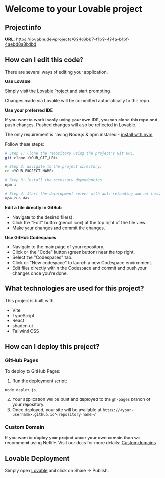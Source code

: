 
# Welcome to your Lovable project

## Project info

**URL**: https://lovable.dev/projects/634c6bb7-f1b3-434a-b1bf-4aebd8a8bdbd

## How can I edit this code?

There are several ways of editing your application.

**Use Lovable**

Simply visit the [Lovable Project](https://lovable.dev/projects/634c6bb7-f1b3-434a-b1bf-4aebd8a8bdbd) and start prompting.

Changes made via Lovable will be committed automatically to this repo.

**Use your preferred IDE**

If you want to work locally using your own IDE, you can clone this repo and push changes. Pushed changes will also be reflected in Lovable.

The only requirement is having Node.js & npm installed - [install with nvm](https://github.com/nvm-sh/nvm#installing-and-updating)

Follow these steps:

```sh
# Step 1: Clone the repository using the project's Git URL.
git clone <YOUR_GIT_URL>

# Step 2: Navigate to the project directory.
cd <YOUR_PROJECT_NAME>

# Step 3: Install the necessary dependencies.
npm i

# Step 4: Start the development server with auto-reloading and an instant preview.
npm run dev
```

**Edit a file directly in GitHub**

- Navigate to the desired file(s).
- Click the "Edit" button (pencil icon) at the top right of the file view.
- Make your changes and commit the changes.

**Use GitHub Codespaces**

- Navigate to the main page of your repository.
- Click on the "Code" button (green button) near the top right.
- Select the "Codespaces" tab.
- Click on "New codespace" to launch a new Codespace environment.
- Edit files directly within the Codespace and commit and push your changes once you're done.

## What technologies are used for this project?

This project is built with .

- Vite
- TypeScript
- React
- shadcn-ui
- Tailwind CSS

## How can I deploy this project?

### GitHub Pages

To deploy to GitHub Pages:

1. Run the deployment script:
```sh
node deploy.js
```

2. Your application will be built and deployed to the `gh-pages` branch of your repository.
3. Once deployed, your site will be available at `https://<your-username>.github.io/<repository-name>/`

### Custom Domain

If you want to deploy your project under your own domain then we recommend using Netlify. Visit our docs for more details: [Custom domains](https://docs.lovable.dev/tips-tricks/custom-domain/)

## Lovable Deployment

Simply open [Lovable](https://lovable.dev/projects/634c6bb7-f1b3-434a-b1bf-4aebd8a8bdbd) and click on Share -> Publish.
